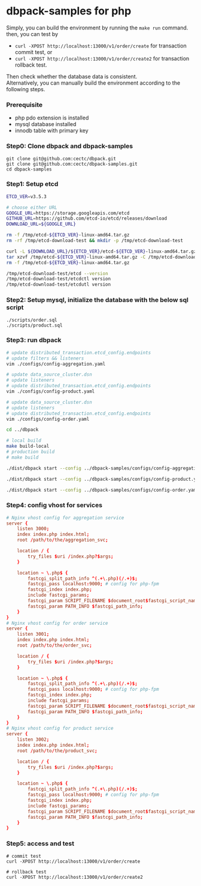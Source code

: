 # dbpack-samples for php

Simply, you can build the environment by running the `make run` command. then, you can test by 
- `curl -XPOST http://localhost:13000/v1/order/create` for transaction commit test, or
- `curl -XPOST http://localhost:13000/v1/order/create2` for transaction rollback test.

Then check whether the database data is consistent.  
Alternatively, you can manually build the environment according to the following steps.  

### Prerequisite
- php pdo extension is installed
- mysql database installed
- innodb table with primary key

### Step0: Clone dbpack and dbpack-samples
```shell
git clone git@github.com:cectc/dbpack.git
git clone git@github.com:cectc/dbpack-samples.git
cd dbpack-samples
```

### Step1: Setup etcd
```bash
ETCD_VER=v3.5.3

# choose either URL
GOOGLE_URL=https://storage.googleapis.com/etcd
GITHUB_URL=https://github.com/etcd-io/etcd/releases/download
DOWNLOAD_URL=${GOOGLE_URL}

rm -f /tmp/etcd-${ETCD_VER}-linux-amd64.tar.gz
rm -rf /tmp/etcd-download-test && mkdir -p /tmp/etcd-download-test

curl -L ${DOWNLOAD_URL}/${ETCD_VER}/etcd-${ETCD_VER}-linux-amd64.tar.gz -o /tmp/etcd-${ETCD_VER}-linux-amd64.tar.gz
tar xzvf /tmp/etcd-${ETCD_VER}-linux-amd64.tar.gz -C /tmp/etcd-download-test --strip-components=1
rm -f /tmp/etcd-${ETCD_VER}-linux-amd64.tar.gz

/tmp/etcd-download-test/etcd --version
/tmp/etcd-download-test/etcdctl version
/tmp/etcd-download-test/etcdutl version
```

### Step2: Setup mysql, initialize the database with the below sql script
```
./scripts/order.sql
./scripts/product.sql
```

### Step3: run dbpack
```bash
# update distributed_transaction.etcd_config.endpoints
# update filters && listeners
vim ./configs/config-aggregation.yaml

# update data_source_cluster.dsn
# update listeners
# update distributed_transaction.etcd_config.endpoints
vim ./configs/config-product.yaml

# update data_source_cluster.dsn
# update listeners
# update distributed_transaction.etcd_config.endpoints
vim ./configs/config-order.yaml

cd ../dbpack

# local build
make build-local
# production build
# make build

./dist/dbpack start --config ../dbpack-samples/configs/config-aggregation.yaml

./dist/dbpack start --config ../dbpack-samples/configs/config-product.yaml

./dist/dbpack start --config ../dbpack-samples/configs/config-order.yaml
```

### Step4: config vhost for services
```conf
# Nginx vhost config for aggregation service
server {
    listen 3000;
    index index.php index.html;
    root /path/to/the/aggregation_svc;

    location / {
        try_files $uri /index.php?$args;
    }

    location ~ \.php$ {
        fastcgi_split_path_info ^(.+\.php)(/.+)$;
        fastcgi_pass localhost:9000; # config for php-fpm
        fastcgi_index index.php;
        include fastcgi_params;
        fastcgi_param SCRIPT_FILENAME $document_root$fastcgi_script_name;
        fastcgi_param PATH_INFO $fastcgi_path_info;
    }
}
# Nginx vhost config for order service
server {
    listen 3001;
    index index.php index.html;
    root /path/to/the/order_svc;

    location / {
        try_files $uri /index.php?$args;
    }

    location ~ \.php$ {
        fastcgi_split_path_info ^(.+\.php)(/.+)$;
        fastcgi_pass localhost:9000; # config for php-fpm
        fastcgi_index index.php;
        include fastcgi_params;
        fastcgi_param SCRIPT_FILENAME $document_root$fastcgi_script_name;
        fastcgi_param PATH_INFO $fastcgi_path_info;
    }
}
# Nginx vhost config for product service
server {
    listen 3002;
    index index.php index.html;
    root /path/to/the/product_svc;

    location / {
        try_files $uri /index.php?$args;
    }

    location ~ \.php$ {
        fastcgi_split_path_info ^(.+\.php)(/.+)$;
        fastcgi_pass localhost:9000; # config for php-fpm
        fastcgi_index index.php;
        include fastcgi_params;
        fastcgi_param SCRIPT_FILENAME $document_root$fastcgi_script_name;
        fastcgi_param PATH_INFO $fastcgi_path_info;
    }
}
```

### Step5: access and test
```
# commit test
curl -XPOST http://localhost:13000/v1/order/create

# rollback test
curl -XPOST http://localhost:13000/v1/order/create2
```